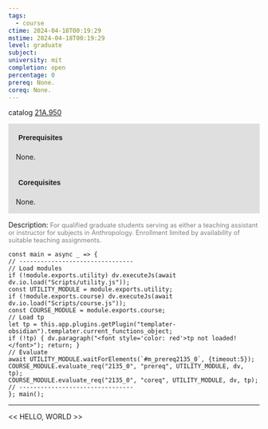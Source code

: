 ```yaml
---
tags:
  - course
ctime: 2024-04-18T00:19:29
mstime: 2024-04-18T00:19:29
level: graduate
subject: 
university: mit
completion: open
percentage: 0
prereq: None.
coreq: None.
---
```


catalog [21A.950](http://student.mit.edu/catalog/m21Aa.html#21A.950)

<span style="display: block; padding: 15px; background-color: rgb(100, 100, 100, 0.2);"><font id="m_prereq2135_0" style="display: block; font-family: Arial, sans-serif; font-weight: bold; padding: 5px">Prerequisites</font><br><span id="prereq2135_0">None.</span></span>
<span style="display: block; padding: 15px; background-color: rgb(100, 100, 100, 0.2);"><font id="m_coreq2135_0" style="display: block; font-family: Arial, sans-serif; font-weight: bold; padding: 5px">Corequisites</font><br><span id="coreq2135_0">None.</span></span>

<font style="">Description:</font>
<font style="color: grey; font-size: 0.8rem;">For qualified graduate students serving as either a teaching assistant or instructor for subjects in Anthropology. Enrollment limited by availability of suitable teaching assignments.</font>

```dataviewjs
const main = async _ => {
// --------------------------------
// Load modules
if (!module.exports.utility) dv.executeJs(await dv.io.load("Scripts/utility.js"));
const UTILITY_MODULE = module.exports.utility;
if (!module.exports.course) dv.executeJs(await dv.io.load("Scripts/course.js"));
const COURSE_MODULE = module.exports.course;
// Load tp
let tp = this.app.plugins.getPlugin("templater-obsidian").templater.current_functions_object;
if (!tp) { dv.paragraph("<font style='color: red'>tp not loaded!</font>"); return; }
// Evaluate
await UTILITY_MODULE.waitForElements(`#m_prereq2135_0`, {timeout:5});
COURSE_MODULE.evaluate_req("2135_0", "prereq", UTILITY_MODULE, dv, tp);
COURSE_MODULE.evaluate_req("2135_0", "coreq", UTILITY_MODULE, dv, tp);
// --------------------------------
}; main();
```

---

<< HELLO, WORLD >>
